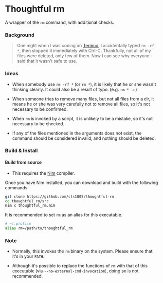 # Thoughtful rm

A wrapper of the `rm` command, with additional checks.

### Background

> One night when I was coding on [Termux](https://github.com/termux/termux-app), I accidentally typed `rm -rf *`, then stopped it immediately with Ctrl-C. Thankfully, not all of my files were deleted, only few of them. Now I can see why everyone said that it wasn't safe to use.

### Ideas

+ When somebody use `rm -rf *` (or `rm *`), it is likely that he or she wasn't thinking clearly. It could also be a result of typo. (e.g. `rm * .c`)

+ When someone tries to remove many files, but not all files from a dir, it means he or she was very carefully not to remove all files, so it's not necessary to be confirmed.

+ When `rm` is invoked by a script, it is unlikely to be a mistake, so it's not necessary to be checked.

+ If any of the files mentioned in the arguments does not exist, the command should be considered invalid, and nothing should be deleted.

### Build & Install

#### Build from source

+ This requires the [Nim](https://github.com/nim-lang/Nim) compiler.

Once you have Nim installed, you can download and build with the following commands:
```sh
git clone https://github.com/sls1005/thoughtful-rm
cd thoughtful_rm/src
nim c thoughtful_rm.nim
```

It is recommended to set `rm` as an alias for this executable.
```sh
# ~/.profile
alias rm=/path/to/thoughtful_rm
```

### Note

+ Normally, this invokes the `rm` binary on the system. Please ensure that it's in your `PATH`.

+ Although it's possible to replace the functions of `rm` with that of this executable (via `--no-external-cmd-invocation`), doing so is not recommended.

